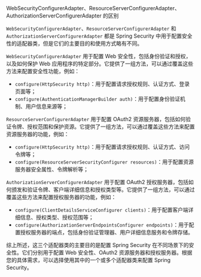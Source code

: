 WebSecurityConfigurerAdapter、ResourceServerConfigurerAdapter、AuthorizationServerConfigurerAdapter 的区别


`WebSecurityConfigurerAdapter`、`ResourceServerConfigurerAdapter` 和 `AuthorizationServerConfigurerAdapter` 都是 Spring Security 中用于配置安全性的适配器类，但是它们的主要目的和使用方式略有不同。

`WebSecurityConfigurerAdapter` 用于配置 Web 安全性，包括身份验证和授权，以及如何保护 Web 应用程序的特定部分。它提供了一组方法，可以通过覆盖这些方法来配置安全性功能，例如：

- `configure(HttpSecurity http)`：用于配置请求授权规则、认证方式、登录页面等；
- `configure(AuthenticationManagerBuilder auth)`：用于配置身份验证机制、用户信息来源等；

`ResourceServerConfigurerAdapter` 用于配置 OAuth2 资源服务器，包括如何验证令牌、授权范围和保护资源。它提供了一组方法，可以通过覆盖这些方法来配置资源服务器的功能，例如：

- `configure(HttpSecurity http)`：用于配置请求授权规则、认证方式、访问令牌等；
- `configure(ResourceServerSecurityConfigurer resources)`：用于配置资源服务器安全属性、令牌解析等；

`AuthorizationServerConfigurerAdapter` 用于配置 OAuth2 授权服务器，包括如何颁发和验证令牌、客户端详细信息和授权类型等。它提供了一组方法，可以通过覆盖这些方法来配置授权服务器的功能，例如：

- `configure(ClientDetailsServiceConfigurer clients)`：用于配置客户端详细信息、授权类型、授权范围等；
- `configure(AuthorizationServerEndpointsConfigurer endpoints)`：用于配置授权服务器的端点，包括身份验证管理器、用户详细信息服务和令牌存储。

综上所述，这三个适配器类的主要目的是配置 Spring Security 在不同场景下的安全性。它们分别用于配置 Web 安全性、OAuth2 资源服务器和授权服务器。根据您的具体需求，可以选择使用其中的一个或多个适配器类来配置 Spring Security。